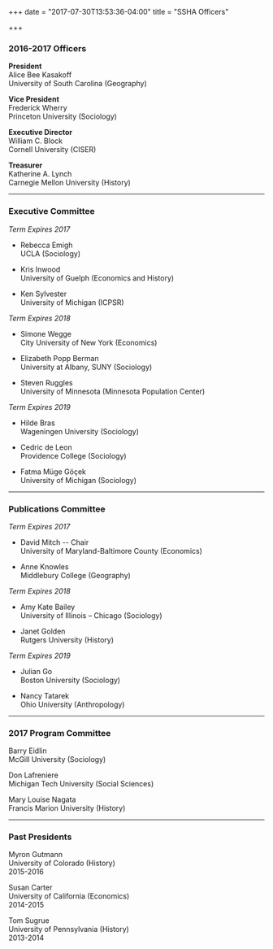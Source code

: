 +++
date = "2017-07-30T13:53:36-04:00"
title = "SSHA Officers"

+++

### 2016-2017 Officers

**President**  
Alice Bee Kasakoff  
University of South Carolina (Geography)  

**Vice President**  
Frederick Wherry  
Princeton University (Sociology)  

**Executive Director**  
William C. Block  
Cornell University (CISER)  

**Treasurer**  
Katherine A. Lynch  
Carnegie Mellon University (History)  

----

### Executive Committee

*Term Expires 2017*

- Rebecca Emigh  
UCLA (Sociology)  

- Kris Inwood  
University of Guelph (Economics and History)  

- Ken Sylvester  
University of Michigan (ICPSR)  

*Term Expires 2018*

- Simone Wegge  
City University of New York (Economics)  

- Elizabeth Popp Berman  
University at Albany, SUNY (Sociology)  

- Steven Ruggles  
University of Minnesota (Minnesota Population Center)  

*Term Expires 2019*

- Hilde Bras  
Wageningen University (Sociology)  

- Cedric de Leon  
Providence College (Sociology)  

- Fatma Müge Göçek  
University of Michigan (Sociology)  

----

### Publications Committee

*Term Expires 2017*

- David Mitch -- Chair  
University of Maryland-Baltimore County (Economics)  

- Anne Knowles  
Middlebury College (Geography)  

*Term Expires 2018*

- Amy Kate Bailey  
University of Illinois – Chicago (Sociology)  

- Janet Golden  
Rutgers University (History)  

*Term Expires 2019*

- Julian Go  
Boston University (Sociology)  

- Nancy Tatarek  
Ohio University (Anthropology)  

----

### 2017 Program Committee

Barry Eidlin  
McGill University (Sociology)  

Don Lafreniere  
Michigan Tech University (Social Sciences)  

Mary Louise Nagata  
Francis Marion University (History)  

----

### Past Presidents

Myron Gutmann  
University of Colorado (History)  
2015-2016  

Susan Carter  
University of California (Economics)  
2014-2015  

Tom Sugrue  
University of Pennsylvania (History)  
2013-2014  
